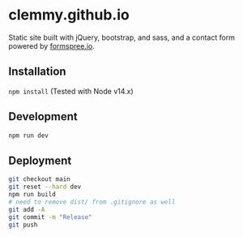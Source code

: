 # clemmy.github.io

Static site built with jQuery, bootstrap, and sass, and a contact form powered by [formspree.io](http://formspree.io/).

## Installation

`npm install` (Tested with Node v14.x)

## Development

```bash
npm run dev
```

## Deployment

```bash
git checkout main
git reset --hard dev
npm run build
# need to remove dist/ from .gitignore as well
git add -A
git commit -m "Release"
git push
```

